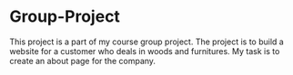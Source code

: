 # Group-Project

This project is a part of my course group project. The project is to build a website for a customer who deals in woods and furnitures. My task is to create an about page for the company.

